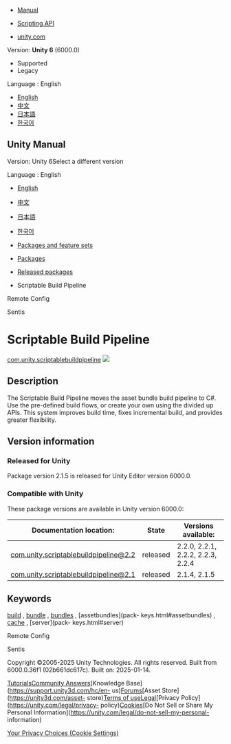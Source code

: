 [](https://docs.unity3d.com)

  * [Manual](../Manual/index.html)
  * [Scripting API](../ScriptReference/index.html)

  * [unity.com](https://unity.com/)

Version: **Unity 6** (6000.0)

  * Supported
  * Legacy

Language : English

  * [English](/Manual/com.unity.scriptablebuildpipeline.html)
  * [中文](/cn/current/Manual/com.unity.scriptablebuildpipeline.html)
  * [日本語](/ja/current/Manual/com.unity.scriptablebuildpipeline.html)
  * [한국어](/kr/current/Manual/com.unity.scriptablebuildpipeline.html)

[](https://docs.unity3d.com)

## Unity Manual

Version: Unity 6Select a different version

Language : English

  * [English](/Manual/com.unity.scriptablebuildpipeline.html)
  * [中文](/cn/current/Manual/com.unity.scriptablebuildpipeline.html)
  * [日本語](/ja/current/Manual/com.unity.scriptablebuildpipeline.html)
  * [한국어](/kr/current/Manual/com.unity.scriptablebuildpipeline.html)

  * [Packages and feature sets](PackagesList.html)
  * [Packages](Packages-all.html)
  * [Released packages](pack-safe.html)
  * Scriptable Build Pipeline 

[](com.unity.remote-config.html)

Remote Config

[](com.unity.sentis.html)

Sentis

# Scriptable Build Pipeline

[com.unity.scriptablebuildpipeline](https://docs.unity3d.com/Packages/com.unity.scriptablebuildpipeline@2.2/manual/index.html)
![](../uploads/Main/iconRel.png)

## Description

The Scriptable Build Pipeline moves the asset bundle build pipeline to C#. Use
the pre-defined build flows, or create your own using the divided up APIs.
This system improves build time, fixes incremental build, and provides greater
flexibility.

## Version information

### Released for Unity

Package version 2.1.5 is released for Unity Editor version 6000.0.

### Compatible with Unity

These package versions are available in Unity version 6000.0:

**Documentation location:** | **State** | **Versions available:**  
---|---|---  
[com.unity.scriptablebuildpipeline@2.2](https://docs.unity3d.com/Packages/com.unity.scriptablebuildpipeline@2.2/manual/index.html) | released | 2.2.0, 2.2.1, 2.2.2, 2.2.3, 2.2.4  
[com.unity.scriptablebuildpipeline@2.1](https://docs.unity3d.com/Packages/com.unity.scriptablebuildpipeline@2.1/manual/index.html) | released | 2.1.4, 2.1.5  
  
## Keywords

[build](pack-keys.html#build) , [bundle](pack-keys.html#bundle) ,
[bundles](pack-keys.html#bundles) , [assetbundles](pack-
keys.html#assetbundles) , [cache](pack-keys.html#cache) , [server](pack-
keys.html#server)

[](com.unity.remote-config.html)

Remote Config

[](com.unity.sentis.html)

Sentis

Copyright ©2005-2025 Unity Technologies. All rights reserved. Built from
6000.0.36f1 (02b661dc617c). Built on: 2025-01-14.

[Tutorials](https://learn.unity.com/)[Community
Answers](https://answers.unity3d.com)[Knowledge
Base](https://support.unity3d.com/hc/en-
us)[Forums](https://forum.unity3d.com)[Asset Store](https://unity3d.com/asset-
store)[Terms of
use](https://docs.unity3d.com/Manual/TermsOfUse.html)[Legal](https://unity.com/legal)[Privacy
Policy](https://unity.com/legal/privacy-
policy)[Cookies](https://unity.com/legal/cookie-policy)[Do Not Sell or Share
My Personal Information](https://unity.com/legal/do-not-sell-my-personal-
information)

[Your Privacy Choices (Cookie Settings)](javascript:void\(0\);)

